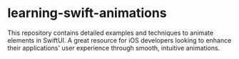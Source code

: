 # learning-swift-animations
This repository contains detailed examples and techniques to animate elements in SwiftUI. A great resource for iOS developers looking to enhance their applications' user experience through smooth, intuitive animations.
